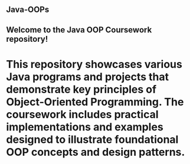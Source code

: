 ## Java-OOPs

## Welcome to the Java OOP Coursework repository! 

# This repository showcases various Java programs and projects that demonstrate key principles of Object-Oriented Programming. The coursework includes practical implementations and examples designed to illustrate foundational OOP concepts and design patterns.
